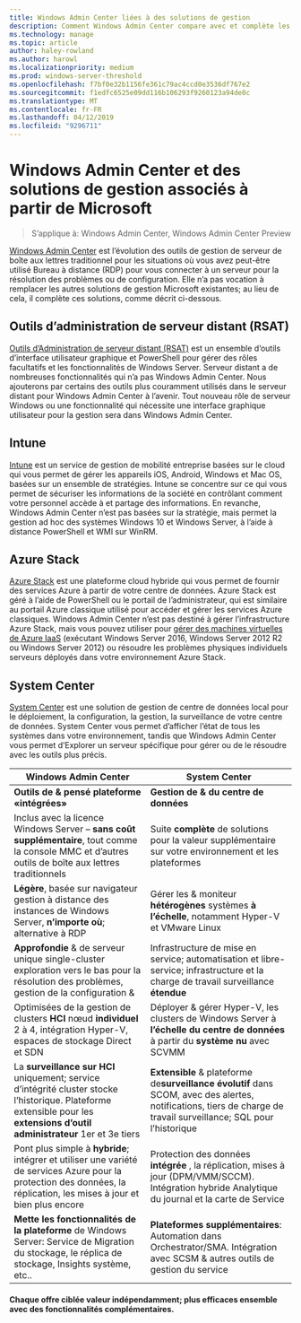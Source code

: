 ```yaml
---
title: Windows Admin Center liées à des solutions de gestion
description: Comment Windows Admin Center compare avec et complète les autres surveillance et la gestion des solutions/produits Microsoft (projet Honolulu)
ms.technology: manage
ms.topic: article
author: haley-rowland
ms.author: harowl
ms.localizationpriority: medium
ms.prod: windows-server-threshold
ms.openlocfilehash: f7bf0e32b1156fe361c79ac4ccd0e3536df767e2
ms.sourcegitcommit: f1edfc6525e09dd116b106293f9260123a94de0c
ms.translationtype: MT
ms.contentlocale: fr-FR
ms.lasthandoff: 04/12/2019
ms.locfileid: "9296711"
---
```

# Windows Admin Center et des solutions de gestion associés à partir de Microsoft

>S’applique à: Windows Admin Center, Windows Admin Center Preview

[Windows Admin Center](windows-admin-center.md) est l’évolution des outils de gestion de serveur de boîte aux lettres traditionnel pour les situations où vous avez peut-être utilisé Bureau à distance (RDP) pour vous connecter à un serveur pour la résolution des problèmes ou de configuration. Elle n’a pas vocation à remplacer les autres solutions de gestion Microsoft existantes; au lieu de cela, il complète ces solutions, comme décrit ci-dessous.

## Outils d’administration de serveur distant (RSAT)

[Outils d’Administration de serveur distant (RSAT)](https://docs.microsoft.com/windows-server/remote/remote-server-administration-tools) est un ensemble d’outils d’interface utilisateur graphique et PowerShell pour gérer des rôles facultatifs et les fonctionnalités de Windows Server. Serveur distant a de nombreuses fonctionnalités qui n’a pas Windows Admin Center. Nous ajouterons par certains des outils plus couramment utilisés dans le serveur distant pour Windows Admin Center à l’avenir. Tout nouveau rôle de serveur Windows ou une fonctionnalité qui nécessite une interface graphique utilisateur pour la gestion sera dans Windows Admin Center.

## Intune

[Intune](https://www.microsoft.com/cloud-platform/microsoft-intune) est un service de gestion de mobilité entreprise basées sur le cloud qui vous permet de gérer les appareils iOS, Android, Windows et Mac OS, basées sur un ensemble de stratégies. Intune se concentre sur ce qui vous permet de sécuriser les informations de la société en contrôlant comment votre personnel accède à et partage des informations. En revanche, Windows Admin Center n’est pas basées sur la stratégie, mais permet la gestion ad hoc des systèmes Windows 10 et Windows Server, à l’aide à distance PowerShell et WMI sur WinRM.

## Azure Stack

[Azure Stack](https://azure.microsoft.com/overview/azure-stack/) est une plateforme cloud hybride qui vous permet de fournir des services Azure à partir de votre centre de données. Azure Stack est géré à l’aide de PowerShell ou le portail de l’administrateur, qui est similaire au portail Azure classique utilisé pour accéder et gérer les services Azure classiques. Windows Admin Center n’est pas destiné à gérer l’infrastructure Azure Stack, mais vous pouvez utiliser pour [gérer des machines virtuelles de Azure IaaS](../azure/manage-azure-vms.md) (exécutant Windows Server 2016, Windows Server 2012 R2 ou Windows Server 2012) ou résoudre les problèmes physiques individuels serveurs déployés dans votre environnement Azure Stack.

## System Center

[System Center](https://www.microsoft.com/cloud-platform/system-center) est une solution de gestion de centre de données local pour le déploiement, la configuration, la gestion, la surveillance de votre centre de données. System Center vous permet d’afficher l’état de tous les systèmes dans votre environnement, tandis que Windows Admin Center vous permet d’Explorer un serveur spécifique pour gérer ou de le résoudre avec les outils plus précis.

| Windows Admin Center                 | System Center                      |
|--------------------------------------|------------------------------------|
| **Outils de & pensé plateforme «intégrées»** | **Gestion de & du centre de données** |
| Inclus avec la licence Windows Server – **sans coût supplémentaire**, tout comme la console MMC et d’autres outils de boîte aux lettres traditionnels | Suite **complète** de solutions pour la valeur supplémentaire sur votre environnement et les plateformes |
| **Légère**, basée sur navigateur gestion à distance des instances de Windows Server, **n’importe où**; alternative à RDP | Gérer les & moniteur **hétérogènes** systèmes **à l’échelle**, notamment Hyper-V et VMware Linux |
|**Approfondie** & de serveur unique single-cluster exploration vers le bas pour la résolution des problèmes, gestion de la configuration &|Infrastructure de mise en service; automatisation et libre-service;  infrastructure et la charge de travail surveillance **étendue**|
|Optimisées de la gestion de clusters **HCI** nœud **individuel** 2 à 4, intégration Hyper-V, espaces de stockage Direct et SDN|Déployer & gérer Hyper-V, les clusters de Windows Server à **l’échelle du centre de données** à partir du **système nu** avec SCVMM|
|La **surveillance sur HCI** uniquement; service d’intégrité cluster stocke l’historique. Plateforme extensible pour les **extensions d’outil administrateur** 1er et 3e tiers|**Extensible** & plateforme de**surveillance évolutif** dans SCOM, avec des alertes, notifications, tiers de charge de travail surveillance; SQL pour l’historique|
|Pont plus simple à **hybride**; intégrer et utiliser une variété de services Azure pour la protection des données, la réplication, les mises à jour et bien plus encore|Protection des données **intégrée** , la réplication, mises à jour (DPM/VMM/SCCM). Intégration hybride Analytique du journal et la carte de Service|
|**Mette les fonctionnalités de la plateforme** de Windows Server: Service de Migration du stockage, le réplica de stockage, Insights système, etc..|**Plateformes supplémentaires**: Automation dans Orchestrator/SMA. Intégration avec SCSM & autres outils de gestion du service|

#### Chaque offre ciblée valeur indépendamment; **plus efficaces ensemble** avec des fonctionnalités complémentaires.
